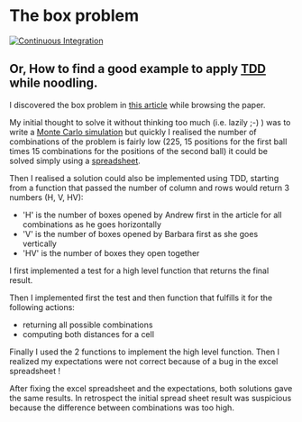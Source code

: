 # The box problem

[![Continuous Integration](https://github.com/benoitpas/box-problem/actions/workflows/main.yml/badge.svg)](https://github.com/benoitpas/box-problem/actions/workflows/main.yml)


## Or, How to find a good example to apply [TDD](https://en.wikipedia.org/wiki/Test-driven_development) while noodling.

I discovered the box problem in [this article](https://www.theguardian.com/science/2024/sep/30/can-you-solve-it-the-box-problem-that-baffled-the-boffins) while browsing the paper.

My initial thought to solve it without thinking too much (i.e. lazily ;-) ) was to write a [Monte Carlo simulation](https://en.wikipedia.org/wiki/Monte_Carlo_method) 
but quickly I realised the number of combinations of the problem is fairly low (225, 15 positions for the first ball times 15 combinations for the positions of the second ball) it could be solved simply using a [spreadsheet](spreadsheet.md).

Then I realised a solution could also be implemented using TDD, starting from a function that passed the number of column and rows would return 3 numbers (H, V, HV):

* 'H' is the number of boxes opened by Andrew first in the article for all combinations as he goes horizontally
* 'V' is the number of boxes opened by Barbara first as she goes vertically
* 'HV' is the number of boxes they open together

I first implemented a test for a high level function that returns the final result.

Then I implemented first the test and then function that fulfills it for the following actions:
* returning all possible combinations
* computing both distances for a cell

Finally I used the 2 functions to implement the high level function. Then I realized my expectations were not correct because of a bug in the excel spreadsheet !

After fixing the excel spreadsheet and the expectations, both solutions gave the same results. In retrospect the initial spread sheet result was suspicious because the difference between combinations was too high.
